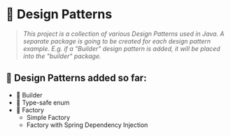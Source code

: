 # 📌 Design Patterns

> *This project is a collection of various Design Patterns used in Java. A separate package is going to be created for each design pattern example. E.g. if a "Builder" design pattern is added, it will be placed into the "builder" package.*

## 🚀 Design Patterns added so far:
- 🔹 Builder
- 🔹 Type-safe enum
- 🔹 Factory
  - Simple Factory
  - Factory with Spring Dependency Injection

